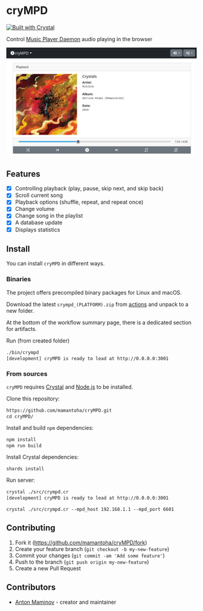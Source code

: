 # cryMPD

[![Built with Crystal](https://img.shields.io/badge/built%20with-crystal-000000.svg?style=?style=plastic&logo=appveyor)](https://crystal-lang.org/)

Control [Music Player Daemon](https://www.musicpd.org/) audio playing in the browser

![Screenshot](https://github.com/mamantoha/cryMPD/raw/master/public/images/screenshot.png)

## Features

- [x] Controlling playback (play, pause, skip next, and skip back)
- [x] Scroll current song
- [x] Playback options (shuffle, repeat, and repeat once)
- [x] Change volume
- [x] Change song in the playlist
- [x] A database update
- [x] Displays statistics

## Install

You can install `cryMPD` in different ways.

### Binaries

The project offers precompiled binary packages for Linux and macOS.

Download the latest `crympd_(PLATFORM).zip` from [actions](https://github.com/mamantoha/cryMPD/actions) and unpack to a new folder.

At the bottom of the workflow summary page, there is a dedicated section for artifacts.

Run (from created folder)

```
./bin/crympd
[development] cryMPD is ready to lead at http://0.0.0.0:3001
```

### From sources

`cryMPD` requires [Crystal](https://crystal-lang.org/install/) and [Node.js](https://nodejs.org/en/download/) to be installed.

Clone this repository:

```console
https://github.com/mamantoha/cryMPD.git
cd cryMPD/
```

Install and build `npm` dependencies:

```console
npm install
npm run build
```

Install Crystal dependencies:

```console
shards install
```

Run server:

```console
crystal ./src/crympd.cr
[development] cryMPD is ready to lead at http://0.0.0.0:3001
```

```console
crystal ./src/crympd.cr --mpd_host 192.168.1.1 --mpd_port 6601
```

## Contributing

1. Fork it (<https://github.com/mamantoha/cryMPD/fork>)
2. Create your feature branch (`git checkout -b my-new-feature`)
3. Commit your changes (`git commit -am 'Add some feature'`)
4. Push to the branch (`git push origin my-new-feature`)
5. Create a new Pull Request

## Contributors

- [Anton Maminov](https://github.com/mamantoha) - creator and maintainer
